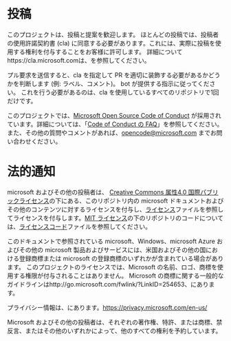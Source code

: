 # <a name="contributing"></a>投稿

このプロジェクトは、投稿と提案を歓迎します。  ほとんどの投稿では、投稿者の使用許諾契約書 (cla) に同意する必要があります。これには、実際に投稿を使用する権利を付与することをお客様に許可します。 詳細についてhttps://cla.microsoft.comは、を参照してください。

プル要求を送信すると、cla を指定して PR を適切に装飾する必要があるかどうかを判断します (例: ラベル、コメント)。 bot が提供する指示に従ってください。 これを行う必要があるのは、cla を使用しているすべてのリポジトリで1回だけです。

このプロジェクトでは、[Microsoft Open Source Code of Conduct](https://opensource.microsoft.com/codeofconduct/) が採用されています。詳細については、「[Code of Conduct の FAQ](https://opensource.microsoft.com/codeofconduct/faq/)」を参照してください。また、その他の質問やコメントがあれば、[opencode@microsoft.com](mailto:opencode@microsoft.com) までお問い合わせください。

# <a name="legal-notices"></a>法的通知

microsoft およびその他の投稿者は、 [Creative Commons 属性4.0 国際パブリックライセンス](https://creativecommons.org/licenses/by/4.0/legalcode)の下にある、このリポジトリ内の microsoft ドキュメントおよびその他のコンテンツに対するライセンスを付与し、[ライセンス](LICENSE)ファイルを参照してライセンスを付与します。[MIT ライセンス](https://opensource.org/licenses/MIT)の下のリポジトリのコードについては、[ライセンスコード](LICENSE-CODE)ファイルを参照してください。

このドキュメントで参照されている microsoft、Windows、microsoft Azure およびその他の microsoft 製品およびサービスには、米国およびその他の国における登録商標または microsoft の登録商標のいずれかが含まれている場合があります。
このプロジェクトのライセンスでは、Microsoft の名前、ロゴ、商標を使用する権限が付与されることはありません。
Microsoft の商標に関する一般的なガイドラインはhttp://go.microsoft.com/fwlink/?LinkID=254653、にあります。

プライバシー情報は、にあります。https://privacy.microsoft.com/en-us/

Microsoft およびその他の投稿者は、それぞれの著作権、特許、または商標、禁反言、またはその他のいずれかによって、他のすべての権利を予約しています。
